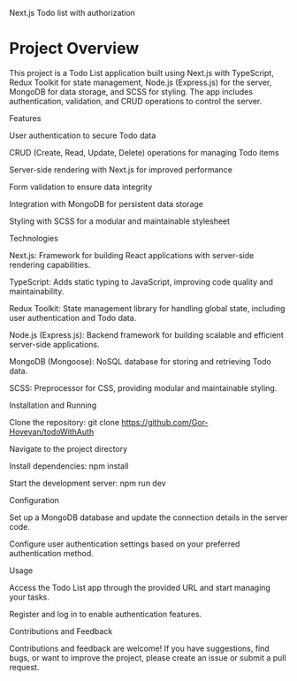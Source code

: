 Next.js Todo list with authorization


<h1>Project Overview</h1>

This project is a Todo List application built using Next.js with TypeScript, Redux Toolkit for state management, Node.js (Express.js) for the server, MongoDB for data storage, and SCSS for styling. The app includes authentication, validation, and CRUD operations to control the server.


Features

User authentication to secure Todo data

CRUD (Create, Read, Update, Delete) operations for managing Todo items

Server-side rendering with Next.js for improved performance

Form validation to ensure data integrity

Integration with MongoDB for persistent data storage

Styling with SCSS for a modular and maintainable stylesheet

Technologies

Next.js: Framework for building React applications with server-side rendering capabilities.

TypeScript: Adds static typing to JavaScript, improving code quality and maintainability.

Redux Toolkit: State management library for handling global state, including user authentication and Todo data.

Node.js (Express.js): Backend framework for building scalable and efficient server-side applications.

MongoDB (Mongoose): NoSQL database for storing and retrieving Todo data.

SCSS: Preprocessor for CSS, providing modular and maintainable styling.

Installation and Running

Clone the repository: git clone https://github.com/Gor-Hoveyan/todoWithAuth

Navigate to the project directory

Install dependencies: npm install

Start the development server: npm run dev

Configuration

Set up a MongoDB database and update the connection details in the server code.

Configure user authentication settings based on your preferred authentication method.

Usage

Access the Todo List app through the provided URL and start managing your tasks.

Register and log in to enable authentication features.

Contributions and Feedback

Contributions and feedback are welcome! If you have suggestions, find bugs, or want to improve the project, please create an issue or submit a pull request.

